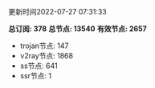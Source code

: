 更新时间2022-07-27 07:31:33

**总订阅: 378**
**总节点: 13540**
**有效节点: 2657**
- trojan节点: 147
- v2ray节点: 1868
- ss节点: 641
- ssr节点: 1
